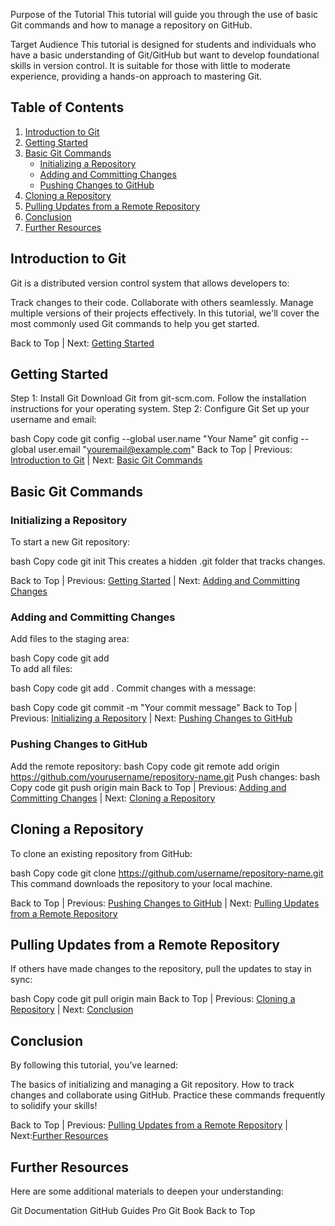 Purpose of the Tutorial
This tutorial will guide you through the use of basic Git commands and how to manage a repository on GitHub.

Target Audience
This tutorial is designed for students and individuals who have a basic understanding of Git/GitHub but want to develop foundational skills in version control. It is suitable for those with little to moderate experience, providing a hands-on approach to mastering Git.

## **Table of Contents**

1. [Introduction to Git](#introduction-to-git)
2. [Getting Started](#getting-started)
3. [Basic Git Commands](#basic-git-commands)
   - [Initializing a Repository](#initializing-a-repository)
   - [Adding and Committing Changes](#adding-and-committing-changes)
   - [Pushing Changes to GitHub](#pushing-changes-to-github)
4. [Cloning a Repository](#cloning-a-repository)
5. [Pulling Updates from a Remote Repository](#pulling-updates-from-a-remote-repository)
6. [Conclusion](#conclusion)
7. [Further Resources](#further-resources)

## Introduction to Git
Git is a distributed version control system that allows developers to:

Track changes to their code.
Collaborate with others seamlessly.
Manage multiple versions of their projects effectively.
In this tutorial, we'll cover the most commonly used Git commands to help you get started.

Back to Top | Next: [Getting Started](#getting-started)

## Getting Started
Step 1: Install Git
Download Git from git-scm.com.
Follow the installation instructions for your operating system.
Step 2: Configure Git
Set up your username and email:

bash
Copy code
git config --global user.name "Your Name"
git config --global user.email "youremail@example.com"
Back to Top | Previous: [Introduction to Git](#introduction-to-git) | Next: [Basic Git Commands](#basic-git-commands)

## Basic Git Commands
### Initializing a Repository
To start a new Git repository:

bash
Copy code
git init
This creates a hidden .git folder that tracks changes.

Back to Top | Previous: [Getting Started](#getting-started) | Next: [Adding and Committing Changes](#adding-and-committing-changes)

### Adding and Committing Changes

Add files to the staging area:

bash
Copy code
git add <file>  
To add all files:

bash
Copy code
git add .
Commit changes with a message:

bash
Copy code
git commit -m "Your commit message"
Back to Top | Previous: [Initializing a Repository](#initializing-a-repository) | Next: [Pushing Changes to GitHub](#pushing-changes-to-github)

### Pushing Changes to GitHub
Add the remote repository:
bash
Copy code
git remote add origin https://github.com/yourusername/repository-name.git
Push changes:
bash
Copy code
git push origin main
Back to Top | Previous: [Adding and Committing Changes](#adding-and-committing-changes) | Next: [Cloning a Repository](#cloning-a-repository)

## Cloning a Repository
To clone an existing repository from GitHub:

bash
Copy code
git clone https://github.com/username/repository-name.git
This command downloads the repository to your local machine.

Back to Top | Previous: [Pushing Changes to GitHub](#pushing-changes-to-github) | Next: [Pulling Updates from a Remote Repository](#pulling-updates-from-a-remote-repository)

## Pulling Updates from a Remote Repository
If others have made changes to the repository, pull the updates to stay in sync:

bash
Copy code
git pull origin main
Back to Top | Previous: [Cloning a Repository](#cloning-a-repository) | Next: [Conclusion](#conclusion)

## Conclusion
By following this tutorial, you’ve learned:

The basics of initializing and managing a Git repository.
How to track changes and collaborate using GitHub.
Practice these commands frequently to solidify your skills!

Back to Top | Previous: [Pulling Updates from a Remote Repository](#pulling-updates-from-a-remote-repository) | Next:[Further Resources](#further-resources)

## Further Resources
Here are some additional materials to deepen your understanding:

Git Documentation
GitHub Guides
Pro Git Book
Back to Top




